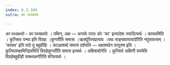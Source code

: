 ```yaml
---
index: 6.3.104
sutra: का पथ्यक्षयोः

---
```

_का पथ्यक्षयोः_ - का पथ्यक्षयोः । पथिन्, अक्ष — अनयोः परतः कोः 'का' इत्यादेशः स्यादित्यर्थः । कापथमिति । कुत्सितः पन्था इति विग्रहः ।कुगती॑ति समासः ।ऋक्पू॑रित्यप्रत्ययः ।पथः सङ्ख्याव्ययादे॑रिति नपुंसकत्वम् । 'कापथ' इति पाठे तु बहुव्रीहिः । काऽक्षशब्दे समासं दर्शयति — अक्षशब्देन तत्पुरुष इति । कुत्सितमक्षमिन्द्रियमिति विग्रहेकुगती॑ति समास इत्यर्थः । अक्षिशब्देनेति । कुत्सिते अक्षिणी यस्येति विग्रहेबहुव्रीहौ सक्थ्यक्ष्णो॑रिति षजित्यर्थः । 